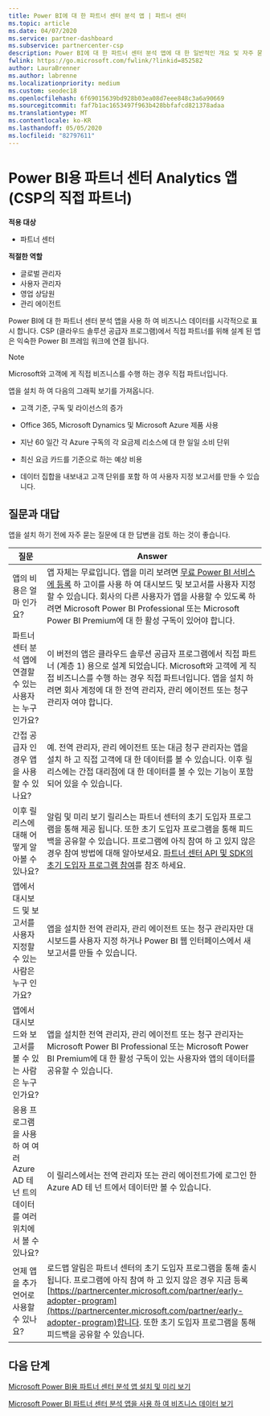 ```yaml
---
title: Power BI에 대 한 파트너 센터 분석 앱 | 파트너 센터
ms.topic: article
ms.date: 04/07/2020
ms.service: partner-dashboard
ms.subservice: partnercenter-csp
description: Power BI에 대 한 파트너 센터 분석 앱에 대 한 일반적인 개요 및 자주 묻는 질문입니다.
fwlink: https://go.microsoft.com/fwlink/?linkid=852582
author: LauraBrenner
ms.author: labrenne
ms.localizationpriority: medium
ms.custom: seodec18
ms.openlocfilehash: 6f69015639bd928b03ea08d7eee848c3a6a90669
ms.sourcegitcommit: faf7b1ac1653497f963b428bbfafcd821378adaa
ms.translationtype: MT
ms.contentlocale: ko-KR
ms.lasthandoff: 05/05/2020
ms.locfileid: "82797611"
---
```

# <a name="partner-center-analytics-app-for-power-bi-direct-partners-in-csp"></a>Power BI용 파트너 센터 Analytics 앱(CSP의 직접 파트너)

**적용 대상**

- 파트너 센터

**적절한 역할**
-    글로벌 관리자
-    사용자 관리자
-    영업 상담원
-    관리 에이전트

Power BI에 대 한 파트너 센터 분석 앱을 사용 하 여 비즈니스 데이터를 시각적으로 표시 합니다. CSP (클라우드 솔루션 공급자 프로그램)에서 직접 파트너를 위해 설계 된 앱은 익숙한 Power BI 프레임 워크에 연결 됩니다. 

> [!NOTE]  
> Microsoft와 고객에 게 직접 비즈니스를 수행 하는 경우 직접 파트너입니다. 

앱을 설치 하 여 다음의 그래픽 보기를 가져옵니다. 

-    고객 기준, 구독 및 라이선스의 증가

-    Office 365, Microsoft Dynamics 및 Microsoft Azure 제품 사용

-    지난 60 일간 각 Azure 구독의 각 요금제 리소스에 대 한 일일 소비 단위

-    최신 요금 카드를 기준으로 하는 예상 비용

-    데이터 집합을 내보내고 고객 단위를 포함 하 여 사용자 지정 보고서를 만들 수 있습니다.

## <a name="frequently-asked-questions"></a>질문과 대답

앱을 설치 하기 전에 자주 묻는 질문에 대 한 답변을 검토 하는 것이 좋습니다. 

| **질문** | **Answer** |
| --- | ---------- |
| 앱의 비용은 얼마 인가요? | 앱 자체는 무료입니다. 앱을 미리 보려면 [무료 Power BI 서비스에 등록](https://go.microsoft.com/fwlink/p/?linkid=845347) 하 고이를 사용 하 여 대시보드 및 보고서를 사용자 지정할 수 있습니다. 회사의 다른 사용자가 앱을 사용할 수 있도록 하려면 Microsoft Power BI Professional 또는 Microsoft Power BI Premium에 대 한 활성 구독이 있어야 합니다. |
| 파트너 센터 분석 앱에 연결할 수 있는 사용자는 누구 인가요? | 이 버전의 앱은 클라우드 솔루션 공급자 프로그램에서 직접 파트너 (계층 1) 용으로 설계 되었습니다. Microsoft와 고객에 게 직접 비즈니스를 수행 하는 경우 직접 파트너입니다. 앱을 설치 하려면 회사 계정에 대 한 전역 관리자, 관리 에이전트 또는 청구 관리자 여야 합니다. |
| 간접 공급자 인 경우 앱을 사용할 수 있나요? | 예. 전역 관리자, 관리 에이전트 또는 대금 청구 관리자는 앱을 설치 하 고 직접 고객에 대 한 데이터를 볼 수 있습니다. 이후 릴리스에는 간접 대리점에 대 한 데이터를 볼 수 있는 기능이 포함 되어 있을 수 있습니다. |
| 이후 릴리스에 대해 어떻게 알아볼 수 있나요? | 알림 및 미리 보기 릴리스는 파트너 센터의 초기 도입자 프로그램을 통해 제공 됩니다. 또한 초기 도입자 프로그램을 통해 피드백을 공유할 수 있습니다. 프로그램에 아직 참여 하 고 있지 않은 경우 참여 방법에 대해 알아보세요. [파트너 센터 API 및 SDK의 초기 도입자 프로그램 참여](https://docs.microsoft.com/partner-center/develop/early-adopter-program)를 참조 하세요.  |
| 앱에서 대시보드 및 보고서를 사용자 지정할 수 있는 사람은 누구 인가요? | 앱을 설치한 전역 관리자, 관리 에이전트 또는 청구 관리자만 대시보드를 사용자 지정 하거나 Power BI 웹 인터페이스에서 새 보고서를 만들 수 있습니다. |
| 앱에서 대시보드와 보고서를 볼 수 있는 사람은 누구 인가요? | 앱을 설치한 전역 관리자, 관리 에이전트 또는 청구 관리자는 Microsoft Power BI Professional 또는 Microsoft Power BI Premium에 대 한 활성 구독이 있는 사용자와 앱의 데이터를 공유할 수 있습니다. |
| 응용 프로그램을 사용 하 여 여러 Azure AD 테 넌 트의 데이터를 여러 위치에서 볼 수 있나요? | 이 릴리스에서는 전역 관리자 또는 관리 에이전트가에 로그인 한 Azure AD 테 넌 트에서 데이터만 볼 수 있습니다. | 
| 언제 앱을 추가 언어로 사용할 수 있나요? | 로드맵 알림은 파트너 센터의 초기 도입자 프로그램을 통해 출시 됩니다. 프로그램에 아직 참여 하 고 있지 않은 경우 지금 등록 [https://partnercenter.microsoft.com/partner/early-adopter-program](https://partnercenter.microsoft.com/partner/early-adopter-program)합니다. 또한 초기 도입자 프로그램을 통해 피드백을 공유할 수 있습니다. | 



## <a name="next-steps"></a>다음 단계

[Microsoft Power BI용 파트너 센터 분석 앱 설치 및 미리 보기](power-bi-app-for-direct-partners-install.md)

[Microsoft Power BI 파트너 센터 분석 앱을 사용 하 여 비즈니스 데이터 보기](power-bi-app-for-direct-partners-use.md)
